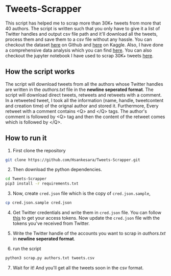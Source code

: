 # Tweets-Scrapper

This script has helped me to scrap more than 30K+ tweets from more that 40 authors. The script is written such that you only have to give it a list of Twitter handles and output csv file path and it'll download all the tweets, process them and save them to a csv file without any hassle. You can checkout the dataset [here](https://github.com/Hsankesara/The-Tweets-of-Wisdom/blob/master/A%20comprehensive%20study%20of%20wisdom.ipynb) on Github and [here](https://www.kaggle.com/hsankesara/the-tweets-of-wisdom) on Kaggle. Also, I have done a comprehensive data analysis which you can find [here](https://www.kaggle.com/hsankesara/a-comprehensive-study-of-wisdom). You can also checkout the jupyter notebook I have used to scrap 30K+ tweets [here](The_Wisdom_Scrapper.ipynb).

## How the script works

The script will download tweets from all the authors whose Twitter handles are written in the _authors.txt_ file in the **newline seperated format**. The script will download direct tweets, retweets and retweets with a comment. In a retweeted tweet, I took all the information (name, handle, tweetcontent and creation time) of the orignal author and stored it. Furthermore, Every retweet with a comment contains &lt;Q&gt; and &lt;/Q&gt; tags. The author's comment is followed by &lt;Q&gt; tag and then the content of the retweet comes which is followed by &lt;/Q&gt;.

## How to run it

1. First clone the repository

```bash
git clone https://github.com/Hsankesara/Tweets-Scrapper.git
```

2. Then download the python dependencies.

```bash
cd Tweets-Scrapper
pip3 install -r requirements.txt
```

3. Now, create `cred.json` file which is the copy of `cred.json.sample`,

```bash
cp cred.json.sample cred.json
```

4. Get Twitter credentials and write them in `cred.json` file. You can follow [this](https://www.slickremix.com/docs/how-to-get-api-keys-and-tokens-for-twitter/) to get your access tokens.
   Now update the `cred.json` file with the tokens you've received from Twitter.

5. Write the Twitter handle of the accounts you want to scrap in _authors.txt_ in **newline seperated format**.

6. run the script

```bash
python3 scrap.py authors.txt tweets.csv
```

7. Wait for it! And you'll get all the tweets soon in the csv format.
